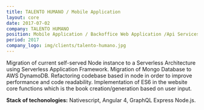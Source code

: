 ```yaml
---
title: TALENTO HUMANO / Mobile Application
layout: core
date: 2017-07-02
company: TALENTO HUMANO
position: Mobile Application / Backoffice Web Application /Api Services/DevOps
period: 2017
company_logo: img/clients/talento-humano.jpg
---
```

Migration of current self-served Node instance to a Serverless Architecture using Serverless Application Framework.
Migration of Mongo Database to AWS DynamoDB.
Refactoring codebase based in node in order to improve performance and code readability.
Implementation of ES6 in the website core functions which is the book creation/generation based on user input. 

**Stack of techonologies:** Nativescript, Angular 4, GraphQL Express Node.js.